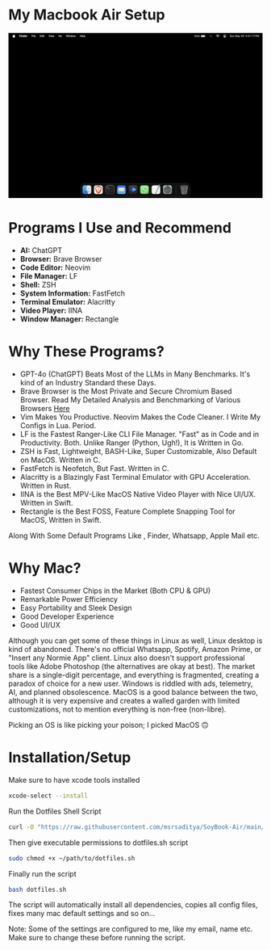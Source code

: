 # My Macbook Air Setup

![Wallpaper](https://github.com/msrsaditya/SoyBook-Air/blob/main/Screenshot.png)

# Programs I Use and Recommend

- **AI:** ChatGPT
- **Browser:** Brave Browser
- **Code Editor:** Neovim
- **File Manager:** LF
- **Shell:** ZSH
- **System Information:** FastFetch
- **Terminal Emulator:** Alacritty
- **Video Player:** IINA
- **Window Manager:** Rectangle

# Why These Programs?

- GPT-4o (ChatGPT) Beats Most of the LLMs in Many Benchmarks. It's kind of an Industry Standard these Days.
- Brave Browser is the Most Private and Secure Chromium Based Browser. Read My Detailed Analysis and Benchmarking of Various Browsers [Here](https://medium.com/@msrsaditya/the-best-browser-for-privacy-3f654b6dac7a)
- Vim Makes You Productive. Neovim Makes the Code Cleaner. I Write My Configs in Lua. Period.
- LF is the Fastest Ranger-Like CLI File Manager. "Fast" as in Code and in Productivity. Both. Unlike Ranger (Python, Ugh!), It is Written in Go.
- ZSH is Fast, Lightweight, BASH-Like, Super Customizable, Also Default on MacOS. Written in C.
- FastFetch is Neofetch, But Fast. Written in C.
- Alacritty is a Blazingly Fast Terminal Emulator with GPU Acceleration. Written in Rust.
- IINA is the Best MPV-Like MacOS Native Video Player with Nice UI/UX. Written in Swift.
- Rectangle is the Best FOSS, Feature Complete Snapping Tool for MacOS, Written in Swift.

Along With Some Default Programs Like , Finder, Whatsapp, Apple Mail etc.

# Why Mac?

- Fastest Consumer Chips in the Market (Both CPU & GPU)
- Remarkable Power Efficiency
- Easy Portability and Sleek Design
- Good Developer Experience
- Good UI/UX

Although you can get some of these things in Linux as well, Linux desktop is kind of abandoned. There's no official Whatsapp, Spotify, Amazon Prime, or "Insert any Normie App" client. Linux also doesn't support professional tools like Adobe Photoshop (the alternatives are okay at best). The market share is a single-digit percentage, and everything is fragmented, creating a paradox of choice for a new user. Windows is riddled with ads, telemetry, AI, and planned obsolescence. MacOS is a good balance between the two, although it is very expensive and creates a walled garden with limited customizations, not to mention everything is non-free (non-libre).

Picking an OS is like picking your poison; I picked MacOS 🙃

# Installation/Setup
Make sure to have xcode tools installed
```bash
xcode-select --install
```
Run the Dotfiles Shell Script
```bash
curl -O "https://raw.githubusercontent.com/msrsaditya/SoyBook-Air/main/dotfiles.sh"
```
Then give executable permissions to dotfiles.sh script
```bash
sudo chmod +x ~/path/to/dotfiles.sh
```
Finally run the script
```bash
bash dotfiles.sh
```
The script will automatically install all dependencies, copies all config files, fixes many mac default settings and so on...

Note: Some of the settings are configured to me, like my email, name etc. Make sure to change these before running the script.
